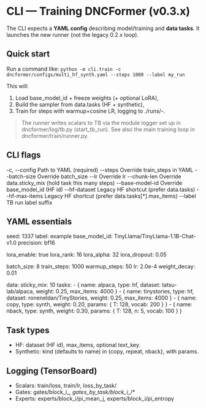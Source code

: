 # CLI — Training DNCFormer (v0.3.x)

The CLI expects a **YAML config** describing model/training and **data tasks**. It launches the new runner (not the legacy 0.2.x loop).

## Quick start

Run a command like: `python -m cli.train -c dncformer/configs/multi_hf_synth.yaml --steps 1000 --label my_run`

This will:
1. Load base_model_id + freeze weights (+ optional LoRA),
2. Build the sampler from data.tasks (HF + synthetic),
3. Train for steps with warmup+cosine LR, logging to ./runs/<timestamp>-<label>.
> The runner writes scalars to TB via the module logger set up in dncformer/log/tb.py (start_tb_run).
See also the main training loop in dncformer/train/runner.py.

## CLI flags

-c, --config      Path to YAML (required)
--steps           Override train_steps in YAML
--batch-size      Override batch_size
--lr              Override lr
--chunk-len       Override data.sticky_mix (hold task this many steps)
--base-model-id   Override base_model_id (HF id)
--hf-dataset      Legacy HF shortcut (prefer data.tasks)
--hf-max-items    Legacy HF shortcut (prefer data.tasks[*].max_items)
--label           TB run label suffix

## YAML essentials
seed: 1337
label: example
base_model_id: TinyLlama/TinyLlama-1.1B-Chat-v1.0
precision: bf16

lora_enable: true
lora_rank: 16
lora_alpha: 32
lora_dropout: 0.05

batch_size: 8
train_steps: 1000
warmup_steps: 50
lr: 2.0e-4
weight_decay: 0.01

data:
  sticky_mix: 10
  tasks:
    - { name: alpaca, type: hf, dataset: tatsu-lab/alpaca, weight: 0.25, max_items: 4000 }
    - { name: tinystories, type: hf, dataset: roneneldan/TinyStories, weight: 0.25, max_items: 4000 }
    - { name: copy, type: synth, weight: 0.20, params: { T: 128, vocab: 200 } }
    - { name: nback, type: synth, weight: 0.30, params: { T: 128, n: 5, vocab: 100 } }

## Task types

- HF: dataset (HF id), max_items, optional text_key.
- Synthetic: kind (defaults to name) in {copy, repeat, nback}, with params.

## Logging (TensorBoard)

- Scalars: train/loss, train/lr, loss_by_task/<task>
- Gates: gates/block_i_*, gates_by_task/block_i_*/*
- Experts: experts/block_i/pi_mean_j, experts/block_i/pi_entropy